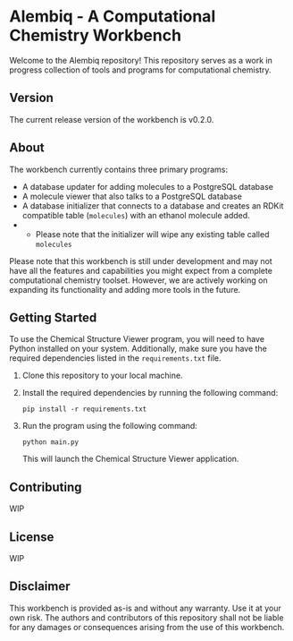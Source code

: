 
# Alembiq - A Computational Chemistry Workbench

Welcome to the Alembiq repository! This repository serves as a work in progress collection of tools and programs for computational chemistry.

## Version

The current release version of the workbench is v0.2.0.

## About

The workbench currently contains three primary programs:
- A database updater for adding molecules to a PostgreSQL database
- A molecule viewer that also talks to a PostgreSQL database
- A database initializer that connects to a database and creates an RDKit compatible table (`molecules`) with an ethanol molecule added.
- - Please note that the initializer will wipe any existing table called `molecules`

Please note that this workbench is still under development and may not have all the features and capabilities you might expect from a complete computational chemistry toolset. However, we are actively working on expanding its functionality and adding more tools in the future.

## Getting Started

To use the Chemical Structure Viewer program, you will need to have Python installed on your system. Additionally, make sure you have the required dependencies listed in the `requirements.txt` file.

1. Clone this repository to your local machine.
2. Install the required dependencies by running the following command:

   ```
   pip install -r requirements.txt
   ```

3. Run the program using the following command:

   ```
   python main.py
   ```

   This will launch the Chemical Structure Viewer application.

## Contributing

WIP

## License

WIP

## Disclaimer

This workbench is provided as-is and without any warranty. Use it at your own risk. The authors and contributors of this repository shall not be liable for any damages or consequences arising from the use of this workbench.